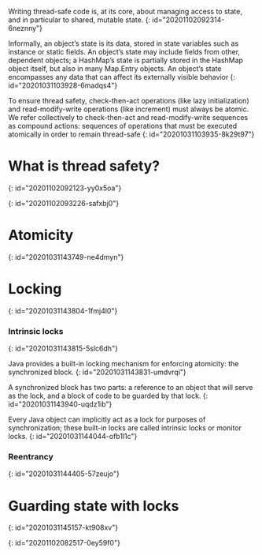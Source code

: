 Writing thread-safe code is, at its core, about managing access to state, and in particular to shared,
mutable state.
{: id="20201102092314-6neznny"}

Informally, an object’s state is its data, stored in state variables such as instance
or static fields. An object’s state may include fields from other, dependent objects;
a HashMap’s state is partially stored in the HashMap object itself, but also in many
Map.Entry objects. An object’s state encompasses any data that can affect its
externally visible behavior
{: id="20201031103928-6madqs4"}

To ensure thread safety, check-then-act operations (like lazy initialization) and read-modify-write operations (like increment) must always be atomic.
We refer collectively to check-then-act and read-modify-write sequences as compound actions: sequences of operations that must be executed atomically in order
to remain thread-safe
{: id="20201031103935-8k29t97"}

# What is thread safety?
{: id="20201102092123-yy0x5oa"}

{: id="20201102093226-safxbj0"}

# Atomicity
{: id="20201031143749-ne4dmyn"}

# Locking
{: id="20201031143804-1fmj4l0"}

### Intrinsic locks
{: id="20201031143815-5slc6dh"}

Java provides a built-in locking mechanism for enforcing atomicity: the synchronized block.
{: id="20201031143831-umdvrqi"}

A synchronized block has two parts: a reference to an object that will serve as the lock, and a
block of code to be guarded by that lock.
{: id="20201031143940-uqdz1ib"}

Every Java object can implicitly act as a lock for purposes of synchronization;
these built-in locks are called intrinsic locks or monitor locks.
{: id="20201031144044-ofb1l1c"}

### Reentrancy
{: id="20201031144405-57zeujo"}

# Guarding state with locks
{: id="20201031145157-kt908xv"}

{: id="20201102082517-0ey59f0"}
